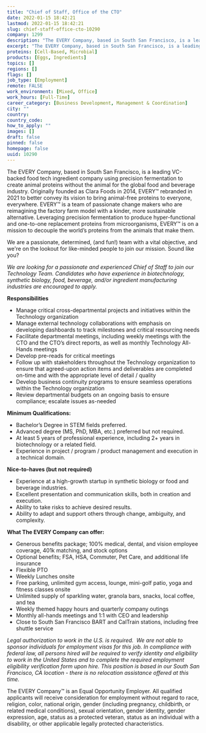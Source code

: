 ```yaml
---
title: "Chief of Staff, Office of the CTO"
date: 2022-01-15 18:42:21
lastmod: 2022-01-15 18:42:21
slug: chief-staff-office-cto-10290
company: 1299
description: "The EVERY Company, based in South San Francisco, is a leading VC-backed food tech ingredient company using precision fermentation to create animal proteins without the animal for the global food and beverage industry. Originally founded as Clara Foods in 2014, EVERY™ rebranded in 2021 to better convey its vision to bring animal-free proteins to everyone, everywhere. EVERY™ is a team of passionate change makers who are reimagining the factory farm model with a kinder, more sustainable alternative."
excerpt: "The EVERY Company, based in South San Francisco, is a leading VC-backed food tech ingredient company using precision fermentation to create animal proteins without the animal for the global food and beverage industry. Originally founded as Clara Foods in 2014, EVERY™ rebranded in 2021 to better convey its vision to bring animal-free proteins to everyone, everywhere. EVERY™ is a team of passionate change makers who are reimagining the factory farm model with a kinder, more sustainable alternative."
proteins: [Cell-Based, Microbial]
products: [Eggs, Ingredients]
topics: []
regions: []
flags: []
job_type: [Employment]
remote: FALSE
work_environment: [Mixed, Office]
work_hours: [Full-Time]
career_category: [Business Development, Management & Coordination]
city: ""
country: 
country_code: 
how_to_apply: ""
images: []
draft: false
pinned: false
homepage: false
uuid: 10290
---
```

<p>The EVERY Company, based in South San Francisco, is a leading VC-backed food tech ingredient company using precision fermentation to create animal proteins without the animal for the global food and beverage industry. Originally founded as Clara Foods in 2014, EVERY™ rebranded in 2021 to better convey its vision to bring animal-free proteins to everyone, everywhere. EVERY™ is a team of passionate change makers who are reimagining the factory farm model with a kinder, more sustainable alternative. Leveraging precision fermentation to produce hyper-functional and one-to-one replacement proteins from microorganisms, EVERY™ is on a mission to decouple the world’s proteins from the animals that make them.</p>
<p>We are a passionate, determined, (and fun!) team with a vital objective, and we're on the lookout for like-minded people to join our mission. Sound like you?</p>
<p><em>We are looking for a passionate and experienced Chief of Staff to join our Technology Team. Candidates who have experience in biotechnology, synthetic biology, food, beverage, and/or ingredient manufacturing industries are encouraged to apply. </em></p>
<p><strong>Responsibilities</strong></p>
<ul>
<li>Manage critical cross-departmental projects and initiatives within the Technology organization</li>
<li>Manage external technology collaborations with emphasis on developing dashboards to track milestones and critical resourcing needs</li>
<li>Facilitate departmental meetings, including weekly meetings with the CTO and the CTO’s direct reports, as well as monthly Technology All-Hands meetings</li>
<li>Develop pre-reads for critical meetings</li>
<li>Follow up with stakeholders throughout the Technology organization to ensure that agreed-upon action items and deliverables are completed on-time and with the appropriate level of detail / quality</li>
<li>Develop business continuity programs to ensure seamless operations within the Technology organization</li>
<li>Review departmental budgets on an ongoing basis to ensure compliance; escalate issues as-needed</li>
</ul>
<p><strong>Minimum Qualifications:</strong></p>
<ul>
<li>Bachelor’s Degree in STEM fields preferred.</li>
<li>Advanced degree (MS, PhD, MBA, etc.) preferred but not required.</li>
<li>At least 5 years of professional experience, including 2+ years in biotechnology or a related field.</li>
<li>Experience in project / program / product management and execution in a technical domain.</li>
</ul>
<p><strong>Nice-to-haves (but not required)</strong></p>
<ul>
<li>Experience at a high-growth startup in synthetic biology or food and beverage industries.</li>
<li>Excellent presentation and communication skills, both in creation and execution.</li>
<li>Ability to take risks to achieve desired results.</li>
<li>Ability to adapt and support others through change, ambiguity, and complexity.</li>
</ul>
<p><strong>What The EVERY Company can offer:</strong></p>
<ul>
<li>Generous benefits package; 100% medical, dental, and vision employee coverage, 401k matching, and stock options</li>
<li>Optional benefits; FSA, HSA, Commuter, Pet Care, and additional life insurance</li>
<li>Flexible PTO</li>
<li>Weekly Lunches onsite </li>
<li>Free parking, unlimited gym access, lounge, mini-golf patio, yoga and fitness classes onsite</li>
<li>Unlimited supply of sparkling water, granola bars, snacks, local coffee, and tea</li>
<li>Weekly themed happy hours and quarterly company outings</li>
<li>Monthly all-hands meetings and 1:1 with CEO and leadership</li>
<li>Close to South San Francisco BART and CalTrain stations, including free shuttle service</li>
</ul>
<p><em>Legal authorization to work in the U.S. is required.  We are not able to sponsor individuals for employment visas for this job. </em><em>In compliance with federal law, all persons hired will be required to verify identity and eligibility to work in the United States and to complete the required employment eligibility verification form upon hire. </em><em>This position is based in our South San Francisco, CA location - there is no relocation assistance offered at this time. </em></p>
<p>The EVERY Company™ is an Equal Opportunity Employer. All qualified applicants will receive consideration for employment without regard to race, religion, color, national origin, gender (including pregnancy, childbirth, or related medical conditions), sexual orientation, gender identity, gender expression, age, status as a protected veteran, status as an individual with a disability, or other applicable legally protected characteristics.</p>
